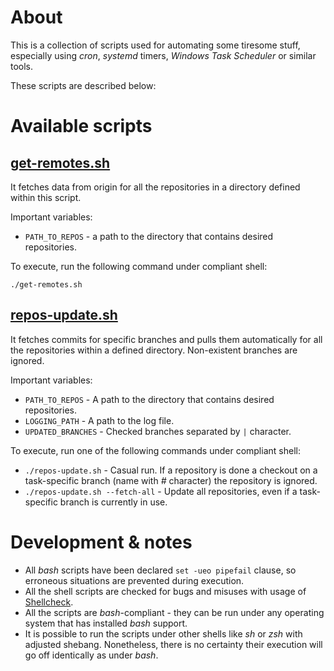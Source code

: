 # About
This is a collection of scripts used for automating some tiresome stuff, especially using _cron_, _systemd_ timers, _Windows Task Scheduler_ or similar tools.

These scripts are described below:


# Available scripts

## [get-remotes.sh](src/get-remotes.sh)
It fetches data from origin for all the repositories in a directory defined within this script.

Important variables:

* ```PATH_TO_REPOS``` - a path to the directory that contains desired repositories.

To execute, run the following command under compliant shell:

```
./get-remotes.sh
```


## [repos-update.sh](src/repos-update.sh)
It fetches commits for specific branches and pulls them automatically for all the repositories within a defined directory. Non-existent branches are ignored.

Important variables:

* ```PATH_TO_REPOS``` - A path to the directory that contains desired repositories.
* ```LOGGING_PATH``` - A path to the log file.
* ```UPDATED_BRANCHES``` - Checked branches separated by ```|``` character.

To execute, run one of the following commands under compliant shell:

* ```./repos-update.sh``` - Casual run. If a repository is done a checkout on a task-specific branch (name with _#_ character) the repository is ignored.
* ```./repos-update.sh --fetch-all``` - Update all repositories, even if a task-specific branch is currently in use.


# Development & notes

* All _bash_ scripts have been declared ```set -ueo pipefail``` clause, so erroneous situations are prevented during execution.
* All the shell scripts are checked for bugs and misuses with usage of [Shellcheck](https://www.shellcheck.net/).
* All the scripts are _bash_-compliant - they can be run under any operating system that has installed _bash_ support.
* It is possible to run the scripts under other shells like _sh_ or _zsh_ with adjusted shebang. Nonetheless, there is no certainty their execution will go off identically as under _bash_.
